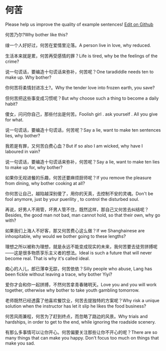# 何苦

Please help us improve the quality of example sentences! [Edit on Github](https://github.com/jiyushe/jiyu-example-sentence-source/blob/main/chinese/heku.md)

<p><span class="chinese">何苦乃尔?</span><span class="english">Why bother like this?</span></p>

<p><span class="chinese">缐一个人好好过，何苦在爱情里沦落。</span><span class="english">A person live in love, why reduced.</span></p>

<p><span class="chinese">生活本来就是累，何苦再受感情的罪？</span><span class="english">Life is tired, why be the feelings of the crime?</span></p>

<p><span class="chinese">说一句谎话，要编造十句谎话来弥补，何苦呢？</span><span class="english">One taradiddle needs ten to make up. Why bother?</span></p>

<p><span class="chinese">你何苦将柔情封进冻土?。</span><span class="english">Why the tender love into frozen earth, you save?</span></p>

<p><span class="chinese">但何苦把这些事变成习惯呢？</span><span class="english">But why choose such a thing to become a daily habit?</span></p>

<p><span class="chinese">傻女，问问你自己，那些付出是何苦。</span><span class="english">Foolish girl . ask yourself . All you give for what.</span></p>

<p><span class="chinese">说一句谎话，要编造十句谎话，何苦呢？</span><span class="english">Say a lie, want to make ten sentences lies, why bother?</span></p>

<p><span class="chinese">我若是有罪，又何苦白费心血？</span><span class="english">But if so also I am wicked, why have I laboured in vain?</span></p>

<p><span class="chinese">说一句谎话，要编造十句谎话来弥补，何苦呢？</span><span class="english">Say a lie, want to make ten lies to make up for, why bother?</span></p>

<p><span class="chinese">如果你无视进餐的乐趣，何苦还要麻烦厨师呢？</span><span class="english">If you remove the pleasure from dining, why bother cooking at all?</span></p>

<p><span class="chinese">你何苦让自己，越陷越深别傻了，用你的天真，去控制不安的灵魂。</span><span class="english">Don't be fool anymore, just by your puerility , to control the disturbed soul.</span></p>

<p><span class="chinese">再说，好男人不用管，坏男人管不住，既然这样，那自己又何苦去纠结呢？</span><span class="english">Besides, the good man not bad, man cannot hold, so that their own, why go with?</span></p>

<p><span class="chinese">如果我们上海人不好客，那又何苦费心这么做？</span><span class="english">If we Shanghainese are inhospitable, why would we bother going to these lengths?</span></p>

<p><span class="chinese">理想之所以被称为理想，就是永远不能变成现实的未来，我何苦要去徒劳拼搏呢——这是很多物质享乐主义者的想法。</span><span class="english">Ideal is such a future that will never become real. That is why it's called ideal.</span></p>

<p><span class="chinese">痴心的人儿，郎已薄幸无踪，何苦依依？</span><span class="english">Silly people who abuse, Lang has been fickle without leaving a trace, why bother Yiyi?</span></p>

<p><span class="chinese">爱你才会和你一起拼搏，不然何苦拿青春赌明天。</span><span class="english">Love you and you will work together, otherwise why bother to take youth gambling tomorrow.</span></p>

<p><span class="chinese">老师既然已经透露了他喜欢餐饮业，何苦去提独特的方案呢？</span><span class="english">Why risk a unique solution when the instructor has let it slip he likes the food business?</span></p>

<p><span class="chinese">何苦风雨兼程，何苦为了赶到终点，而忽略了路边的风景。</span><span class="english">Why trials and hardships, in order to get to the end, while ignoring the roadside scenery.</span></p>

<p><span class="chinese">有那么多事情可以让你开心。何苦偏要关注那些让你不开心的呢？</span><span class="english">There are so many things that can make you happy. Don't focus too much on things that make you sad.</span></p>

